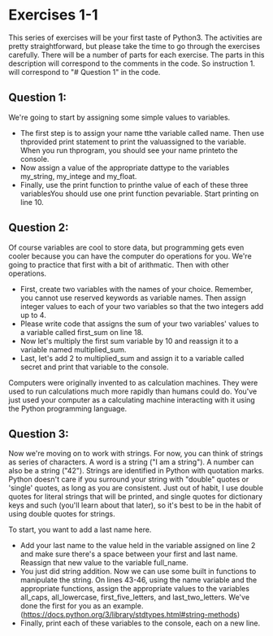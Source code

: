 # Exercises 1-1
This series of exercises will be your first taste of Python3. The activities are pretty straightforward, but please take the time to go through the exercises carefully. There will be a number of parts for each exercise. The parts in this description will correspond to the comments in the code. So instruction 1. will correspond to "# Question 1" in the code.

## Question 1:
We're going to start by assigning some simple values to variables.
 

* The first step is to assign your name tthe variable called name. Then use thprovided print statement to print the valuassigned to the variable. When you run thprogram, you should see your name printeto the console. 
* Now assign a value of the appropriate dattype to the variables my_string, my_intege and my_float.
* Finally, use the print function to printhe value of each of these three variablesYou should use one print function pevariable. Start printing on line 10.


## Question 2:
Of course variables are cool to store data, but programming gets even cooler because you can have the computer do operations for you. We're going to practice that first with a bit of arithmatic. Then with other operations.

* First, create two variables with the names of your choice. Remember, you cannot use reserved keywords as variable names. Then assign integer values to each of your two variables so that the two integers add up to 4.
* Please write code that assigns the sum of your two variables' values to a variable called first_sum on line 18.
* Now let's multiply the first sum variable by 10 and reassign it to a variable named multiplied_sum.
* Last, let's add 2 to multiplied_sum and assign it to a variable called secret and print that variable to the console.


Computers were originally invented to as calculation machines. They were used to run calculations much more rapidly than humans could do. You've just used your computer as a calculating machine interacting with it using the Python programming language.

## Question 3:
Now we're moving on to work with strings. For now, you can think of strings as series of characters. A word is a string ("I am a string"). A number can also be a string ("42"). Strings are identified in Python with quotation marks. Python doesn't care if you surround your string with "double" quotes or 'single' quotes, as long as you are consistent. Just out of habit, I use double quotes for literal strings that will be printed, and single quotes for dictionary keys and such (you'll learn about that later), so it's best to be in the habit of using double quotes for strings.

To start, you want to add a last name here.

* Add your last name to the value held in the variable assigned on line 2 and make sure there's a space between your first and last name. Reassign that new value to the variable full_name.
* You just did string addition. Now we can use some built in functions to manipulate the string. On lines 43-46, using the name variable and the appropriate functions, assign the appropriate values to the variables all_caps, all_lowercase, first_five_letters, and last_two_letters. We've done the first for you as an example. (https://docs.python.org/3/library/stdtypes.html#string-methods)
* Finally, print each of these variables to the console, each on a new line. 

